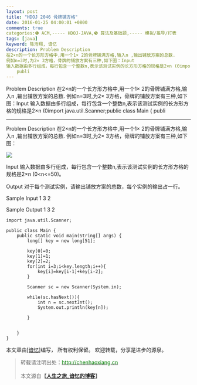 ```yaml
---
layout: post
title: "HDOJ 2046 骨牌铺方格"
date: 2016-01-25 04:00:01 +0800
comments: true
categories:❶ ACM,----- HDOJ-JAVA,❺ 算法及基础题,----- 模拟/推导/打表
tags: [java]
keyword: 陈浩翔, 谙忆
description: Problem Description 
在2×n的一个长方形方格中,用一个1× 2的骨牌铺满方格,输入n ,输出铺放方案的总数. 
例如n=3时,为2× 3方格，骨牌的铺放方案有三种,如下图：Input 
输入数据由多行组成，每行包含一个整数n,表示该测试实例的长方形方格的规格是2×n (0import java.util.Scanner;public class Main {
    publi 
---
```



Problem Description 
在2×n的一个长方形方格中,用一个1× 2的骨牌铺满方格,输入n ,输出铺放方案的总数. 
例如n=3时,为2× 3方格，骨牌的铺放方案有三种,如下图：Input 
输入数据由多行组成，每行包含一个整数n,表示该测试实例的长方形方格的规格是2×n (0import java.util.Scanner;public class Main {
    publi
<!-- more -->
----------

Problem Description
在2×n的一个长方形方格中,用一个1× 2的骨牌铺满方格,输入n ,输出铺放方案的总数.
例如n=3时,为2× 3方格，骨牌的铺放方案有三种,如下图：

![](http://img.blog.csdn.net/20160125155907315)

 

Input
输入数据由多行组成，每行包含一个整数n,表示该测试实例的长方形方格的规格是2×n (0<n<=50)。

 

Output
对于每个测试实例，请输出铺放方案的总数，每个实例的输出占一行。

 

Sample Input
1
3
2
 

Sample Output
1
3
2

```
import java.util.Scanner;

public class Main {
    public static void main(String[] args) {
        long[] key = new long[51];
        
        key[0]=0;
        key[1]=1;
        key[2]=2;
        for(int i=3;i<key.length;i++){
            key[i]=key[i-1]+key[i-2];
        }
        
        Scanner sc = new Scanner(System.in);
        
        while(sc.hasNext()){
            int n = sc.nextInt();
            System.out.println(key[n]);
            
        }
        
        
    }
}

```



本文章由<a href="http://chenhaoxiang.cn/">[谙忆]</a>编写， 所有权利保留。 
欢迎转载，分享是进步的源泉。
<blockquote cite='陈浩翔'>
<p background-color='#D3D3D3'>转载请注明出处：<a href='http://chenhaoxiang.cn'><font color="green">http://chenhaoxiang.cn</font></a><br><br>
本文源自<strong>【<a href='http://chenhaoxiang.cn' target='_blank'>人生之旅_谙忆的博客</a>】</strong></p>
</blockquote>
